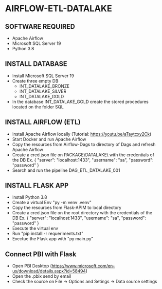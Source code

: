 # AIRFLOW-ETL-DATALAKE

## SOFTWARE REQUIRED

- Apache Airflow
- Microsoft SQL Server 19
- Python 3.8

## INSTALL DATABASE

- Install Microsoft SQL Server 19
- Create three empty DB
  - INT_DATALAKE_BRONZE
  - INT_DATALAKE_SILVER
  - INT_DATALAKE_GOLD
- In the database INT_DATALAKE_GOLD create the stored procedures located on the folder SQL

## INSTALL AIRFLOW (ETL)

- Install Apache Airflow locally (Tutorial: https://youtu.be/aTaytcxy2Ck)
- Start Docker and run Apache Airflow
- Copy the resources from Airflow-Dags to directory of Dags and refresh Apache Airflow
- Create a cred.json file on PACKAGE\DATALAKE\ with the credentials of the DB 
  Ex. 
    {
        "server": "localhost:1433",
        "username": "sa",
        "password": "password"
    }
- Search and run the pipeline DAG_ETL_DATALAKE_001


## INSTALL FLASK APP

- Install Python 3.8
- Create a virtual Env "py -m venv .venv"
- Copy the resources from Flask-APIM to local directory
- Create a cred.json file on the root directory with the credentials of the DB 
  Ex. 
    {
        "server": "localhost:1433",
        "username": "sa",
        "password": "password"
    }
- Execute the virtual env
- Run "pip install -r requeriments.txt"
- Exectue the Flask app with "py main.py"

## Connect PBI with Flask
- Open PBI Desktop (https://www.microsoft.com/en-us/download/details.aspx?id=58494)
- Open the .pbix send by email
- Check the source on File -> Options and Setings -> Data source settings
